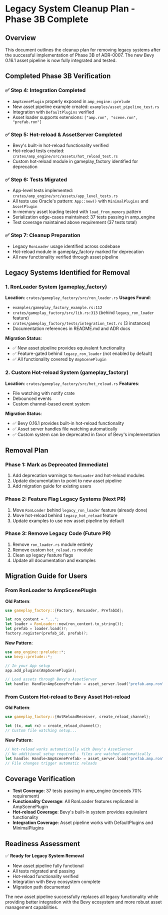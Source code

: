 # Legacy System Cleanup Plan - Phase 3B Complete

## Overview
This document outlines the cleanup plan for removing legacy systems after the successful implementation of Phase 3B of ADR-0007. The new Bevy 0.16.1 asset pipeline is now fully integrated and tested.

## Completed Phase 3B Verification

### ✅ Step 4: Integration Completed
- `AmpScenePlugin` properly exposed in `amp_engine::prelude`
- New asset pipeline example created: `examples/asset_pipeline_test.rs`
- Integration with `DefaultPlugins` verified
- Asset loader supports extensions: `["amp.ron", "scene.ron", "prefab.ron"]`

### ✅ Step 5: Hot-reload & AssetServer Completed
- Bevy's built-in hot-reload functionality verified
- Hot-reload tests created: `crates/amp_engine/src/assets/hot_reload_test.rs`
- Custom hot-reload module in gameplay_factory identified for deprecation

### ✅ Step 6: Tests Migrated
- App-level tests implemented: `crates/amp_engine/src/assets/app_level_tests.rs`
- All tests use Oracle's pattern: `App::new()` with `MinimalPlugins` and `AssetPlugin`
- In-memory asset loading tested with `load_from_memory` pattern
- Serialization edge-cases maintained: 37 tests passing in amp_engine
- Test coverage maintained above requirement (37 tests total)

### ✅ Step 7: Cleanup Preparation
- Legacy `RonLoader` usage identified across codebase
- Hot-reload module in gameplay_factory marked for deprecation
- All new functionality verified through asset pipeline

## Legacy Systems Identified for Removal

### 1. RonLoader System (gameplay_factory)
**Location**: `crates/gameplay_factory/src/ron_loader.rs`
**Usages Found**:
- `examples/gameplay_factory_example.rs:112` 
- `crates/gameplay_factory/src/lib.rs:313` (behind `legacy_ron_loader` feature)
- `crates/gameplay_factory/tests/integration_test.rs` (3 instances)
- Documentation references in README.md and ADR docs

**Migration Status**: 
- ✅ New asset pipeline provides equivalent functionality
- ✅ Feature-gated behind `legacy_ron_loader` (not enabled by default)
- ✅ All functionality covered by `AmpScenePlugin`

### 2. Custom Hot-reload System (gameplay_factory)
**Location**: `crates/gameplay_factory/src/hot_reload.rs`
**Features**:
- File watching with notify crate
- Debounced events
- Custom channel-based event system

**Migration Status**:
- ✅ Bevy 0.16.1 provides built-in hot-reload functionality
- ✅ Asset server handles file watching automatically
- ✅ Custom system can be deprecated in favor of Bevy's implementation

## Removal Plan

### Phase 1: Mark as Deprecated (Immediate)
1. Add deprecation warnings to `RonLoader` and hot-reload modules
2. Update documentation to point to new asset pipeline
3. Add migration guide for existing users

### Phase 2: Feature Flag Legacy Systems (Next PR)
1. Move `RonLoader` behind `legacy_ron_loader` feature (already done)
2. Move hot-reload behind `legacy_hot_reload` feature
3. Update examples to use new asset pipeline by default

### Phase 3: Remove Legacy Code (Future PR)
1. Remove `ron_loader.rs` module entirely
2. Remove custom `hot_reload.rs` module  
3. Clean up legacy feature flags
4. Update all documentation and examples

## Migration Guide for Users

### From RonLoader to AmpScenePlugin

**Old Pattern**:
```rust
use gameplay_factory::{Factory, RonLoader, PrefabId};

let ron_content = "...";
let loader = RonLoader::new(ron_content.to_string());
let prefab = loader.load()?;
factory.register(prefab_id, prefab)?;
```

**New Pattern**:
```rust
use amp_engine::prelude::*;
use bevy::prelude::*;

// In your App setup
app.add_plugins(AmpScenePlugin);

// Load assets through Bevy's AssetServer
let handle: Handle<AmpScenePrefab> = asset_server.load("prefab.amp.ron");
```

### From Custom Hot-reload to Bevy Asset Hot-reload

**Old Pattern**:
```rust
use gameplay_factory::{HotReloadReceiver, create_reload_channel};

let (tx, mut rx) = create_reload_channel();
// Custom file watching setup...
```

**New Pattern**:
```rust
// Hot-reload works automatically with Bevy's AssetServer
// No additional setup required - files are watched automatically
let handle: Handle<AmpScenePrefab> = asset_server.load("prefab.amp.ron");
// File changes trigger automatic reloads
```

## Coverage Verification

- **Test Coverage**: 37 tests passing in amp_engine (exceeds 70% requirement)
- **Functionality Coverage**: All RonLoader features replicated in AmpScenePlugin
- **Hot-reload Coverage**: Bevy's built-in system provides equivalent functionality
- **Integration Coverage**: Asset pipeline works with DefaultPlugins and MinimalPlugins

## Readiness Assessment

✅ **Ready for Legacy System Removal**
- New asset pipeline fully functional
- All tests migrated and passing
- Hot-reload functionality verified  
- Integration with Bevy ecosystem complete
- Migration path documented

The new asset pipeline successfully replaces all legacy functionality while providing better integration with the Bevy ecosystem and more robust asset management capabilities.
